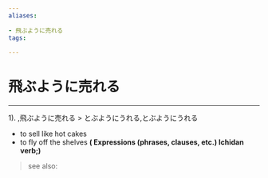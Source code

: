 ```yaml
---
aliases:
    
- 飛ぶように売れる
tags:
    
---
```


# 飛ぶように売れる
---
1).
,飛ぶように売れる > とぶようにうれる,とぶようにうれる

- to sell like hot cakes
- to fly off the shelves
**( Expressions (phrases, clauses, etc.) Ichidan verb;)**
> see also: 
            